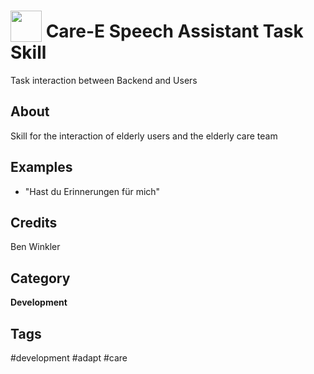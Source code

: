 # <img src='https://raw.githack.com/FortAwesome/Font-Awesome/master/svgs/solid/seedling.svg' card_color='#40DBB0' width='50' height='50' style='vertical-align:bottom'/> Care-E Speech Assistant Task Skill
Task interaction between Backend and Users

## About
Skill for the interaction of elderly users and the elderly care team


## Examples
* "Hast du Erinnerungen für mich"

## Credits
Ben Winkler

## Category
**Development**

## Tags
#development
#adapt
#care
